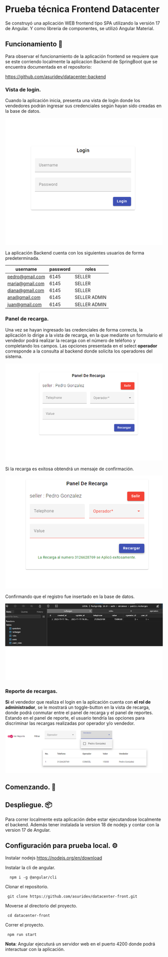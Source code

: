 # Prueba técnica Frontend Datacenter

Se construyó una aplicación WEB frontend tipo SPA utilizando la versión 17 de Angular. Y como libreria de componentes, se utilizó Angular Material.

## Funcionamiento 🔧
Para observar el funcionamiento de la aplicación frontend se requiere que se este corriendo localmente la aplicacion  Backend de SpringBoot que se encuentra documentada en el repositorio: 

https://github.com/asuridev/datacenter-backend


### Vista de login.

Cuando la aplicación inicia, presenta una vista de login donde los vendedores podrán ingresar sus credenciales según hayan sido creadas en la base de datos.

!["menu1"](/assets/login.png)

La aplicación Backend cuenta con los siguientes usuarios de forma predeterminada.

| username        | password | roles        |
|-----------------|----------|--------------|
| pedro@gmail.com | 6145     | SELLER       |
| maria@gmail.com | 6145     | SELLER       |
| diana@gmail.com | 6145     | SELLER       |
| ana@gmail.com   | 6145     | SELLER ADMIN |
| juan@gmail.com  | 6145     | SELLER ADMIN |

### Panel de recarga.

Una vez se hayan ingresado las credenciales de forma correcta, la aplicación lo dirige a la vista de recarga, en la que mediante un formulario el vendedor podrá realizar la recarga con el número de teléfono y completando los campos.
Las opciones presentada en el select **operador**  corresponde a la consulta al backend donde solicita los operadores del sistema.

!["menu1"](/assets/recarga.png)

Si la recarga es exitosa obtendrá un mensaje de confirmación.

!["menu1"](/assets/succes.png)

Confirmando que el registro fue insertado en la base de datos.

!["menu1"](/assets/db-recarga.png)


### Reporte de recargas.

**Si**  el vendedor que realiza el login en la aplicación cuenta con **el rol de administrador**, se le mostrará un toggle-button en la vista de recarga, donde podrá conmutar entre el panel de recarga y el panel de reportes.
Estando en el panel de reporte, el usuario tendría las opciones para discriminar las recargas realizadas por operador y/o vendedor.

!["menu1"](/assets/reporte.png)

## Comenzando. 🚀

## Despliegue. 📦
Para correr localmente esta aplicación debe estar ejecutandose localmente el backend.
Además tener instalada la version 18 de nodejs y contar con la version 17 de Angular.


## Configuración para prueba local. ⚙️

Instalar nodejs https://nodejs.org/en/download

Instalar la cli de angular.

```
  npm i -g @angular/cli
```
Clonar el repositorio.

```
 git clone https://github.com/asuridev/datacenter-front.git
```

Moverse al directorio del proyecto.
```
 cd datacenter-front
```

Correr el proyecto.
```
 npm run start
```
 
**Nota**:
Angular ejecuturá un servidor web en el puerto 4200 donde podrá interactuar con la aplicación.


